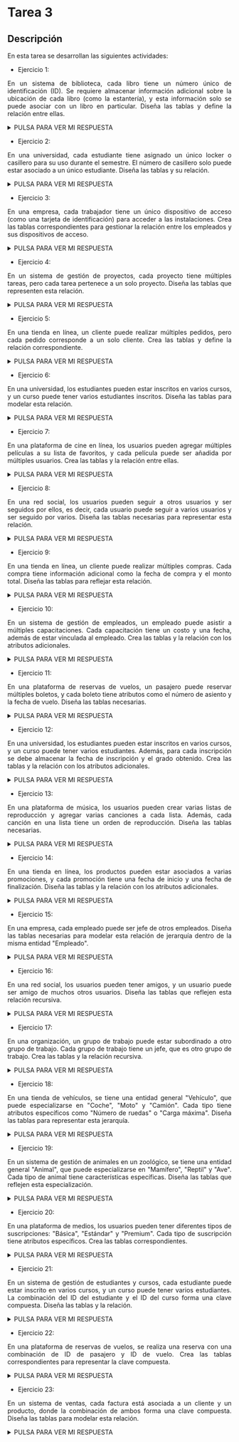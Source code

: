 <div align="justify">

# Tarea 3

## Descripción
En esta tarea se desarrollan las siguientes actividades:

- Ejercicio 1:

En un sistema de biblioteca, cada libro tiene un número único de identificación (ID). Se requiere almacenar información adicional sobre la ubicación de cada libro (como la estantería), y esta información solo se puede asociar con un libro en particular. Diseña las tablas y define la relación entre ellas.

  <details>
      <summary>PULSA PARA VER MI RESPUESTA</summary>
  </br>
  <img src="images/ejercicio1.drawio.png">
  </br>

 </details>

- Ejercicio 2:

En una universidad, cada estudiante tiene asignado un único locker o casillero para su uso durante el semestre. El número de casillero solo puede estar asociado a un único estudiante. Diseña las tablas y su relación.

  <details>
      <summary>PULSA PARA VER MI RESPUESTA</summary>
  </br>
  <img src="images/ejercicio2.drawio.png">
  </br>

 </details> 

 - Ejercicio 3:

En una empresa, cada trabajador tiene un único dispositivo de acceso (como una tarjeta de identificación) para acceder a las instalaciones. Crea las tablas correspondientes para gestionar la relación entre los empleados y sus dispositivos de acceso.

  <details>
      <summary>PULSA PARA VER MI RESPUESTA</summary>
  </br>
  <img src="images/ejercicio3.drawio.png">
  </br>

 </details> 

 - Ejercicio 4:

En un sistema de gestión de proyectos, cada proyecto tiene múltiples tareas, pero cada tarea pertenece a un solo proyecto. Diseña las tablas que representen esta relación.

  <details>
      <summary>PULSA PARA VER MI RESPUESTA</summary>
  </br>
  <img src="images/ejercicio4.drawio.png">
  </br>

 </details> 

 - Ejercicio 5:

En una tienda en línea, un cliente puede realizar múltiples pedidos, pero cada pedido corresponde a un solo cliente. Crea las tablas y define la relación correspondiente.

  <details>
      <summary>PULSA PARA VER MI RESPUESTA</summary>
  </br>
  <img src="images/ejercicio5.drawio.png">
  </br>

 </details> 

 - Ejercicio 6:

En una universidad, los estudiantes pueden estar inscritos en varios cursos, y un curso puede tener varios estudiantes inscritos. Diseña las tablas para modelar esta relación.

  <details>
      <summary>PULSA PARA VER MI RESPUESTA</summary>
  </br>
  <img src="images/ejercicio6.drawio.png">
  </br>

 </details> 

 - Ejercicio 7:

En una plataforma de cine en línea, los usuarios pueden agregar múltiples películas a su lista de favoritos, y cada película puede ser añadida por múltiples usuarios. Crea las tablas y la relación entre ellas.

  <details>
      <summary>PULSA PARA VER MI RESPUESTA</summary>
  </br>
  <img src="images/ejercicio7.drawio.png">
  </br>

 </details> 

 - Ejercicio 8:

En una red social, los usuarios pueden seguir a otros usuarios y ser seguidos por ellos, es decir, cada usuario puede seguir a varios usuarios y ser seguido por varios. Diseña las tablas necesarias para representar esta relación.

  <details>
      <summary>PULSA PARA VER MI RESPUESTA</summary>
  </br>
  <img src="images/ejercicio8.drawio.png">
  </br>

 </details> 

 - Ejercicio 9:

En una tienda en línea, un cliente puede realizar múltiples compras. Cada compra tiene información adicional como la fecha de compra y el monto total. Diseña las tablas para reflejar esta relación.

  <details>
      <summary>PULSA PARA VER MI RESPUESTA</summary>
  </br>
  <img src="images/ejercicio9.drawio.png">
  </br>

 </details> 

 - Ejercicio 10:

En un sistema de gestión de empleados, un empleado puede asistir a múltiples capacitaciones. Cada capacitación tiene un costo y una fecha, además de estar vinculada al empleado. Crea las tablas y la relación con los atributos adicionales.

  <details>
      <summary>PULSA PARA VER MI RESPUESTA</summary>
  </br>
  <img src="images/ejercicio10.drawio.png">
  </br>

 </details> 

 - Ejercicio 11:

En una plataforma de reservas de vuelos, un pasajero puede reservar múltiples boletos, y cada boleto tiene atributos como el número de asiento y la fecha de vuelo. Diseña las tablas necesarias.

  <details>
      <summary>PULSA PARA VER MI RESPUESTA</summary>
  </br>
  <img src="images/ejercicio11.drawio.png">
  </br>

 </details> 

 - Ejercicio 12:

En una universidad, los estudiantes pueden estar inscritos en varios cursos, y un curso puede tener varios estudiantes. Además, para cada inscripción se debe almacenar la fecha de inscripción y el grado obtenido. Crea las tablas y la relación con los atributos adicionales.

  <details>
      <summary>PULSA PARA VER MI RESPUESTA</summary>
  </br>
  <img src="images/ejercicio12.drawio.png">
  </br>

 </details> 

 - Ejercicio 13:

En una plataforma de música, los usuarios pueden crear varias listas de reproducción y agregar varias canciones a cada lista. Además, cada canción en una lista tiene un orden de reproducción. Diseña las tablas necesarias.

  <details>
      <summary>PULSA PARA VER MI RESPUESTA</summary>
  </br>
  <img src="images/ejercicio13.drawio.png">
  </br>

 </details> 

 - Ejercicio 14:

En una tienda en línea, los productos pueden estar asociados a varias promociones, y cada promoción tiene una fecha de inicio y una fecha de finalización. Diseña las tablas y la relación con los atributos adicionales.

  <details>
      <summary>PULSA PARA VER MI RESPUESTA</summary>
  </br>
  <img src="images/ejercicio14.drawio.png">
  </br>

 </details> 

 - Ejercicio 15:

En una empresa, cada empleado puede ser jefe de otros empleados. Diseña las tablas necesarias para modelar esta relación de jerarquía dentro de la misma entidad "Empleado".

  <details>
      <summary>PULSA PARA VER MI RESPUESTA</summary>
  </br>
  <img src="images/ejercicio15.drawio.png">
  </br>

 </details> 

 - Ejercicio 16:

En una red social, los usuarios pueden tener amigos, y un usuario puede ser amigo de muchos otros usuarios. Diseña las tablas que reflejen esta relación recursiva.

  <details>
      <summary>PULSA PARA VER MI RESPUESTA</summary>
  </br>
  <img src="images/ejercicio16.drawio.png">
  </br>

 </details> 

 - Ejercicio 17:

En una organización, un grupo de trabajo puede estar subordinado a otro grupo de trabajo. Cada grupo de trabajo tiene un jefe, que es otro grupo de trabajo. Crea las tablas y la relación recursiva.

  <details>
      <summary>PULSA PARA VER MI RESPUESTA</summary>
  </br>
  <img src="images/ejercicio17.drawio.png">
  </br>

 </details> 

 - Ejercicio 18:

En una tienda de vehículos, se tiene una entidad general "Vehículo", que puede especializarse en "Coche", "Moto" y "Camión". Cada tipo tiene atributos específicos como "Número de ruedas" o "Carga máxima". Diseña las tablas para representar esta jerarquía.

  <details>
      <summary>PULSA PARA VER MI RESPUESTA</summary>
  </br>
  <img src="images/ejercicio18.drawio.png">
  </br>

 </details> 

 - Ejercicio 19:

En un sistema de gestión de animales en un zoológico, se tiene una entidad general "Animal", que puede especializarse en "Mamífero", "Reptil" y "Ave". Cada tipo de animal tiene características específicas. Diseña las tablas que reflejen esta especialización.

  <details>
      <summary>PULSA PARA VER MI RESPUESTA</summary>
  </br>
  <img src="images/ejercicio19.drawio.png">
  </br>

 </details> 

 - Ejercicio 20:

En una plataforma de medios, los usuarios pueden tener diferentes tipos de suscripciones: "Básica", "Estándar" y "Premium". Cada tipo de suscripción tiene atributos específicos. Crea las tablas correspondientes.

  <details>
      <summary>PULSA PARA VER MI RESPUESTA</summary>
  </br>
  <img src="images/ejercicio20.drawio.png">
  </br>

 </details> 

 - Ejercicio 21:

En un sistema de gestión de estudiantes y cursos, cada estudiante puede estar inscrito en varios cursos, y un curso puede tener varios estudiantes. La combinación del ID del estudiante y el ID del curso forma una clave compuesta. Diseña las tablas y la relación.

  <details>
      <summary>PULSA PARA VER MI RESPUESTA</summary>
  </br>
  <img src="images/ejercicio21.drawio.png">
  </br>

 </details> 

 - Ejercicio 22:

En una plataforma de reservas de vuelos, se realiza una reserva con una combinación de ID de pasajero y ID de vuelo. Crea las tablas correspondientes para representar la clave compuesta.

  <details>
      <summary>PULSA PARA VER MI RESPUESTA</summary>
  </br>
  <img src="images/ejercicio22.drawio.png">
  </br>

 </details> 

 - Ejercicio 23:

En un sistema de ventas, cada factura está asociada a un cliente y un producto, donde la combinación de ambos forma una clave compuesta. Diseña las tablas para modelar esta relación.

  <details>
      <summary>PULSA PARA VER MI RESPUESTA</summary>
  </br>
  <img src="images/ejercicio23.drawio.png">
  </br>

 </details> 



 </div>